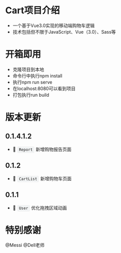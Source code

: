# Cart项目介绍
- 一个基于Vue3.0实现的移动端购物车逻辑
- 技术包括但不限于JavaScript、Vue（3.0）、Sass等

# 开箱即用
- 克隆项目到本地
- 命令行中执行npm install
- 执行npm run serve
- 在localhost:8080可以看到项目
- 打包执行run build

# 版本更新
## 0.1.4.1.2
- 🌟 <code style="margin: 0 1px; background: #f2f4f5; padding: 2px 4px; border-radius: 3px; border: 1px solid #eee;">Report</code> 新增购物报告页面
## 0.1.2
- 🌟 <code style="margin: 0 1px; background: #f2f4f5; padding: 2px 4px; border-radius: 3px; border: 1px solid #eee;">CartList</code> 新增购物车页面
## 0.1.1
- 🌟 <code style="margin: 0 1px; background: #f2f4f5; padding: 2px 4px; border-radius: 3px; border: 1px solid #eee;">User</code> 优化拖拽区域动画

# 特别感谢
@Messi @Dell老师 

